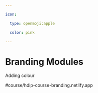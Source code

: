 ```yaml
---

icon: 

  type: openmoji:apple

  color: pink

---
```


# Branding Modules

Adding colour

#course/hdip-course-branding.netlify.app